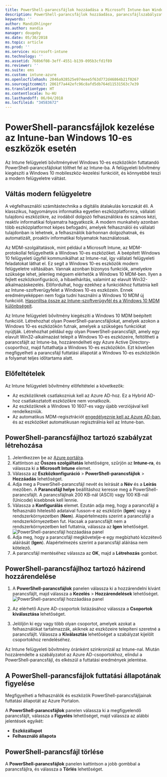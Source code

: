 ```yaml
---
title: PowerShell-parancsfájlok hozzáadása a Microsoft Intune-ban Windows 10-es eszközökhöz – Azure | Microsoft Docs
description: PowerShell-parancsfájlok hozzáadása, parancsfájlszabályzat hozzárendelése Azure Active Directory-csoportokhoz, parancsfájlok figyelése jelentésekkel, és a parancsfájlok Windows 10 rendszerű eszközökről való törlésének lépései a Microsoft Intune-ban.
keywords: ''
author: MandiOhlinger
ms.author: mandia
manager: dougeby
ms.date: 05/30/2018
ms.topic: article
ms.prod: ''
ms.service: microsoft-intune
ms.technology: ''
ms.assetid: 768b6f08-3eff-4551-b139-095b3cfd1f89
ms.reviewer: ''
ms.suite: ems
ms.custom: intune-azure
ms.openlocfilehash: 2046a928525e974eee5f63d772d46864b21f0267
ms.sourcegitcommit: 2061f7a442efc96c8afd5db764d11531563c7e39
ms.translationtype: HT
ms.contentlocale: hu-HU
ms.lasthandoff: 06/04/2018
ms.locfileid: "34583672"
---
```

# <a name="manage-powershell-scripts-in-intune-for-windows-10-devices"></a>PowerShell-parancsfájlok kezelése az Intune-ban Windows 10-es eszközök esetén
Az Intune felügyeleti bővítményével Windows 10-es eszközökön futtatandó PowerShell-parancsfájlokat tölthet fel az Intune-ba. A felügyeleti bővítmény kiegészíti a Windows 10 mobileszköz-kezelési funkcióit, és könnyebbé teszi a modern felügyeletre váltást.

## <a name="moving-to-modern-management"></a>Váltás modern felügyeletre
A végfelhasználói számítástechnika a digitális átalakulás korszakát éli. A klasszikus, hagyományos informatika egyetlen eszközplatformra, vállalati tulajdonú eszközökre, az irodából dolgozó felhasználókra és számos kézi, reaktív informatikai folyamatra hagyatkozik. A modern munkahely azonban több eszközplatformot képes befogadni, amelyek felhasználói és vállalati tulajdonban is lehetnek, a felhasználók bárhonnan dolgozhatnak, és automatizált, proaktív informatikai folyamatok használatosak. 

Az MDM-szolgáltatások, mint például a Microsoft Intune, az MDM-protokollal felügyelhetik a Windows 10-es eszközöket. A beépített Windows 10 felügyeleti ügyfél kommunikálhat az Intune-nal, így vállalati felügyeleti feladatokat láthat el. Ez segít a Windows 10-es eszközök modern felügyeletre váltásában. Vannak azonban bizonyos funkciók, amelyekre szüksége lehet, jelenleg mégsem elérhetők a Windows 10 MDM-ben. Ilyen a fejlett eszközkonfiguráció, a hibaelhárítás, valamint az elavult Win32-alkalmazáskezelés. Előfordulhat, hogy ezekhez a funkciókhoz futtatnia kell az Intune-szoftverügyfelet a Windows 10-es eszközein. Ennek eredményeképpen nem fogja tudni használni a Windows 10 MDM új funkcióit. [Hasonlítsa össze az Intune-szoftverügyfél és a Windows 10 MDM különbségeit](https://docs.microsoft.com/intune-classic/deploy-use/pc-management-comparison).

Az Intune felügyeleti bővítmény kiegészíti a Windows 10 MDM beépített funkcióit. Létrehozhat olyan PowerShell-parancsfájlokat, amelyek azokon a Windows 10-es eszközökön futnak, amelyek a szükséges funkciókat nyújtják. Létrehozhat például egy olyan PowerShell-parancsfájlt, amely egy elavult Win32-alkalmazást telepít a Windows 10-es eszközeire, feltöltheti a parancsfájlt az Intune-ba, hozzárendelheti egy Azure Active Directory-csoporthoz, majd futtathatja a Windows 10-es eszközökön. Ezt követően megfigyelheti a parancsfájl futtatási állapotát a Windows 10-es eszközökön a folyamat teljes időtartama alatt.

## <a name="prerequisites"></a>Előfeltételek
Az Intune felügyeleti bővítmény előfeltételei a következők:
- Az eszközöknek csatlakozniuk kell az Azure AD-hoz. Ez a Hybrid AD-hoz csatlakoztatott eszközökre nem vonatkozik.
- Az eszközöknek a Windows 10 1607-es vagy újabb verziójával kell rendelkezniük.
- Az automatikus MDM-regisztrációt [engedélyeznie kell az Azure AD-ban](https://docs.microsoft.com/intune/windows-enroll#enable-windows-10-automatic-enrollment), és az eszközöket automatikusan regisztrálnia kell az Intune-ban.

## <a name="create-a-powershell-script-policy"></a>PowerShell-parancsfájlhoz tartozó szabályzat létrehozása 
1. Jelentkezzen be az [Azure portálra](https://portal.azure.com).
2. Kattintson az **Összes szolgáltatás** lehetőségre, szűrjön az **Intune-ra**, és válassza ki a **Microsoft Intune** elemet.
3. Válassza az **Eszközkonfiguráció** > **PowerShell-parancsfájlok** > **Hozzáadás** lehetőséget.
4. Adja meg a PowerShell-parancsfájl nevét és leírását a **Név** és a **Leírás** mezőben. A **Parancsfájl helye** beállításhoz keresse meg a PowerShell-parancsfájlt. A parancsfájlnak 200 KB-nál (ASCII) vagy 100 KB-nál (Unicode) kisebbnek kell lennie.
5. Válassza a **Konfigurálás** elemet. Ezután adja meg, hogy a parancsfájl a felhasználó hitelesítő adataival fusson-e az eszközön (**Igen**) vagy a rendszerkörnyezetben (**Nem**). Alapértelmezés szerint a parancsfájl a rendszerkörnyezetben fut. Hacsak a parancsfájlt nem a rendszerkörnyezetben kell futtatnia, válassza az **Igen** lehetőséget. 
  ![PowerShell-parancsfájl hozzáadása panel](./media/mgmt-extension-add-script.png)
6. Adja meg, hogy a parancsfájl megkövetelje-e egy megbízható közzétevő aláírását (**Igen**). Alapértelmezés szerint a parancsfájl aláírása nem kötelező. 
7. A parancsfájl mentéséhez válassza az **OK**, majd a **Létrehozás** gombot.

## <a name="assign-a-powershell-script-policy"></a>PowerShell-parancsfájlhoz tartozó házirend hozzárendelése
1. A **PowerShell-parancsfájlok** panelen válassza ki a hozzárendelni kívánt parancsfájlt, majd válassza a **Kezelés** > **Hozzárendelések** lehetőséget.
  ![PowerShell-parancsfájl hozzáadása panel](./media/mgmt-extension-assignments.png)
 
2. Az elérhető Azure AD-csoportok listázásához válassza a **Csoportok kiválasztása** lehetőséget. 
3. Jelöljön ki egy vagy több olyan csoportot, amelyek azokat a felhasználókat tartalmazzák, akiknek az eszközeire telepíteni szeretné a parancsfájlt. Válassza a **Kiválasztás** lehetőséget a szabályzat kijelölt csoportokhoz rendeléséhez.

Az Intune felügyeleti bővítmény óránként szinkronizál az Intune-nal. Miután hozzárendelte a szabályzatot az Azure AD-csoportokhoz, elindul a PowerShell-parancsfájl, és elkészül a futtatási eredmények jelentése. 
 
## <a name="monitor-run-status-for-powershell-scripts"></a>A PowerShell-parancsfájlok futtatási állapotának figyelése
Megfigyelheti a felhasználók és eszközök PowerShell-parancsfájljainak futtatási állapotát az Azure Portalon.

A **PowerShell-parancsfájlok** panelen válassza ki a megfigyelendő parancsfájlt, válassza a **Figyelés** lehetőséget, majd válassza az alábbi jelentések egyikét:
   - **Eszközállapot**
   - **Felhasználó állapota**

## <a name="delete-a-powershell-script"></a>PowerShell-parancsfájl törlése
A **PowerShell-parancsfájlok** panelen kattintson a jobb gombbal a parancsfájlra, és válassza a **Törlés** lehetőséget.
